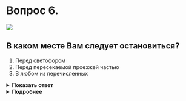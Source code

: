 # Вопрос 6.

![](https://s.drom.ru/i24228/pdd/tickets/2016/1543885355.jpg)

## В каком месте Вам следует остановиться?

1. Перед светофором
2. Перед пересекаемой проезжей частью
3. В любом из перечисленных

<details>
<summary><b>Показать ответ</b></summary>
Правильный ответ: 1
</details>
<details>
<summary><b>Подробнее</b></summary>
Знак 6.16 «Стоп-линия» указывает место остановки транспортных средств при запрещающем сигнале светофора (регулировщика). Вам «горит красный» - останавливаетесь перед светофором.
(«Дорожные знаки», пункт 6.2 ПДД)
</details>